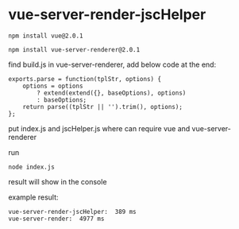 # vue-server-render-jscHelper

```
npm install vue@2.0.1

npm install vue-server-renderer@2.0.1
```

find build.js in vue-server-renderer, add below code at the end:

```
exports.parse = function(tplStr, options) {
    options = options
        ? extend(extend({}, baseOptions), options)
        : baseOptions;
    return parse((tplStr || '').trim(), options);
};
```

put index.js and jscHelper.js where can require vue and vue-server-renderer

run 
```
node index.js
```

result will show in the console

example result:

```
vue-server-render-jscHelper:  389 ms
vue-server-render:  4977 ms
```
